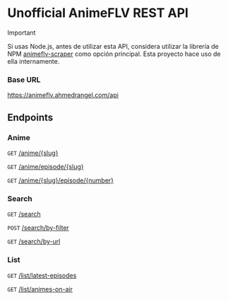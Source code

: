 # Unofficial AnimeFLV REST API

> [!IMPORTANT]  
> Si usas Node.js, antes de utilizar esta API, considera utilizar la librería de NPM [animeflv-scraper](https://npmjs.com/package/animeflv-scraper) como opción principal. Esta proyecto hace uso de ella internamente.

### Base URL
https://animeflv.ahmedrangel.com/api

## Endpoints
### Anime
`GET` [/anime/{slug}](https://animeflv.ahmedrangel.com/#tag/anime/GET/api/anime/%7Bslug%7D)

`GET` [/anime/episode/{slug}](https://animeflv.ahmedrangel.com/#tag/anime/GET/api/anime/episode/%7Bslug%7D)

`GET` [/anime/{slug}/episode/{number}](https://animeflv.ahmedrangel.com/#tag/anime/GET/api/anime/%7Bslug%7D/episode/%7Bnumber%7D)


### Search
`GET` [/search](https://animeflv.ahmedrangel.com/#tag/search/GET/api/search)

`POST` [/search/by-filter](https://animeflv.ahmedrangel.com/#tag/search/POST/api/search/by-filter)

`GET` [/search/by-url](https://animeflv.ahmedrangel.com/#tag/search/GET/api/search/by-url)

### List
`GET` [/list/latest-episodes](https://animeflv.ahmedrangel.com/#tag/list/GET/api/list/latest-episodes)

`GET` [/list/animes-on-air](https://animeflv.ahmedrangel.com/#tag/list/GET/api/list/animes-on-air)
